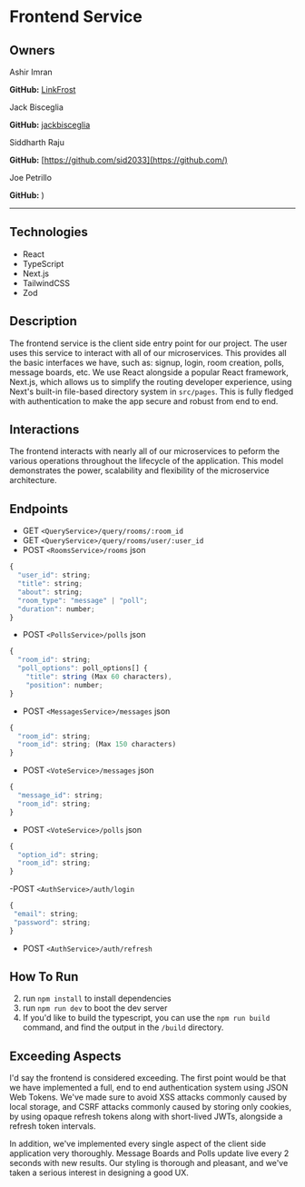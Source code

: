# Frontend Service

## Owners
Ashir Imran

**GitHub:** [LinkFrost](https://github.com/LinkFrost)

Jack Bisceglia

**GitHub:** [jackbisceglia](https://github.com/jackbisceglia)

Siddharth Raju

**GitHub:** [https://github.com/sid2033](https://github.com/)

Joe Petrillo

**GitHub:** [](https://github.com/joepetrillo))

---

## Technologies

- React
- TypeScript
- Next.js
- TailwindCSS
- Zod

## Description

The frontend service is the client side entry point for our project. The user uses this service to interact with all of our microservices. This provides all the basic interfaces we have, such as: signup, login, room creation, polls, message boards, etc. We use React alongside a popular React framework, Next.js, which allows us to simplify the routing developer experience, using Next's built-in file-based directory system in `src/pages`. This is fully fledged with authentication to make the app secure and robust from end to end.

## Interactions

The frontend interacts with nearly all of our microservices to peform the various operations throughout the lifecycle of the application. This model demonstrates the power, scalability and flexibility of the microservice architecture.

## Endpoints
- GET `<QueryService>/query/rooms/:room_id`
- GET `<QueryService>/query/rooms/user/:user_id`
- POST `<RoomsService>/rooms`
json
```js
{
  "user_id": string;
  "title": string;
  "about": string;
  "room_type": "message" | "poll";
  "duration": number;
}
```
- POST `<PollsService>/polls`
json
```js
{
  "room_id": string;
  "poll_options": poll_options[] {
    "title": string (Max 60 characters),
    "position": number;
}
```
- POST `<MessagesService>/messages`
json
```js
{
  "room_id": string;
  "room_id": string; (Max 150 characters)
}
```
- POST `<VoteService>/messages`
json
```js
{
  "message_id": string;
  "room_id": string;
}
```
- POST `<VoteService>/polls`
json
```js
{
  "option_id": string;
  "room_id": string;
}
```
-POST `<AuthService>/auth/login`
```js
{
 "email": string;
 "password": string;
}
```
- POST `<AuthService>/auth/refresh`

## How To Run
2. run `npm install` to install dependencies
3. run `npm run dev` to boot the dev server
4. If you'd like to build the typescript, you can use the `npm run build` command, and find the output in the `/build` directory.

## Exceeding Aspects
I'd say the frontend is considered exceeding. The first point would be that we have implemented a full, end to end authentication system using JSON Web Tokens. We've made sure to avoid XSS attacks commonly caused by local storage, and CSRF attacks commonly caused by storing only cookies, by using opaque refresh tokens along with short-lived JWTs, alongside a refresh token intervals. 

In addition, we've implemented every single aspect of the client side application very thoroughly. Message Boards and Polls update live every 2 seconds with new results. Our styling is thorough and pleasant, and we've taken a serious interest in designing a good UX.
